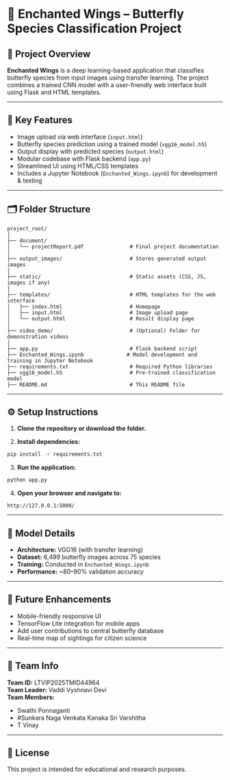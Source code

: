 # 🦋 Enchanted Wings – Butterfly Species Classification Project

## 📁 Project Overview

**Enchanted Wings** is a deep learning-based application that classifies butterfly species from input images using transfer learning. The project combines a trained CNN model with a user-friendly web interface built using Flask and HTML templates.

---

## 🧠 Key Features

- Image upload via web interface (`input.html`)
- Butterfly species prediction using a trained model (`vgg16_model.h5`)
- Output display with predicted species (`output.html`)
- Modular codebase with Flask backend (`app.py`)
- Streamlined UI using HTML/CSS templates
- Includes a Jupyter Notebook (`Enchanted_Wings.ipynb`) for development & testing

---

## 🗂 Folder Structure

```
project_root/
│
├── document/
│   └── projectReport.pdf               # Final project documentation
│
├── output_images/                      # Stores generated output images
│
├── static/                             # Static assets (CSS, JS, images if any)
│
├── templates/                          # HTML templates for the web interface
│   ├── index.html                      # Homepage
│   ├── input.html                      # Image upload page
│   └── output.html                     # Result display page
│
├── video_demo/                         # (Optional) Folder for demonstration videos
│
├── app.py                              # Flask backend script
├── Enchanted_Wings.ipynb              # Model development and training in Jupyter Notebook
├── requirements.txt                    # Required Python libraries
├── vgg16_model.h5                      # Pre-trained classification model
├── README.md                           # This README file
```

---

## ⚙️ Setup Instructions

1. **Clone the repository or download the folder.**

2. **Install dependencies:**

```bash
pip install -r requirements.txt
```

3. **Run the application:**

```bash
python app.py
```

4. **Open your browser and navigate to:**

```
http://127.0.0.1:5000/
```

---

## 🧪 Model Details

- **Architecture:** VGG16 (with transfer learning)
- **Dataset:** 6,499 butterfly images across 75 species
- **Training:** Conducted in `Enchanted_Wings.ipynb`
- **Performance:** ~80–90% validation accuracy

---

## 🔮 Future Enhancements

- Mobile-friendly responsive UI
- TensorFlow Lite integration for mobile apps
- Add user contributions to central butterfly database
- Real-time map of sightings for citizen science

---

## 👥 Team Info

**Team ID:** LTVIP2025TMID44964  
**Team Leader:** Vaddi Vyshnavi Devi  
**Team Members:**

- Swathi Ponnaganti
- #Sunkara Naga Venkata Kanaka Sri Varshitha
- T Vinay

---

## 📄 License

This project is intended for educational and research purposes.
